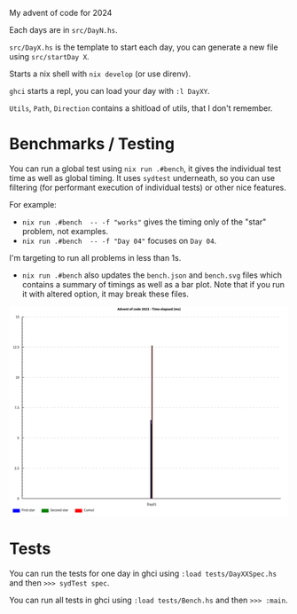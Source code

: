 My advent of code for 2024

Each days are in `src/DayN.hs`.

`src/DayX.hs` is the template to start each day, you can generate a new file using `src/startDay X`.

Starts a nix shell with `nix develop` (or use direnv).

`ghci` starts a repl, you can load your day with `:l DayXY`.

`Utils`, `Path`, `Direction` contains a shitload of utils, that I don't remember.

# Benchmarks / Testing

You can run a global test using `nix run .#bench`, it gives the individual
test time as well as global timing. It uses `sydtest` underneath, so you can
use filtering (for performant execution of individual tests) or other nice
features.

For example:

- `nix run .#bench  -- -f "works"` gives the timing only of the "star"
  problem, not examples.
- `nix run .#bench  -- -f "Day 04"` focuses on `Day 04`.

I'm targeting to run all problems in less than 1s.

- `nix run .#bench` also updates the `bench.json` and `bench.svg` files which
  contains a summary of timings as well as a bar plot. Note that if you run it
  with altered option, it may break these files.

![](bench.svg)

# Tests

You can run the tests for one day in ghci using `:load tests/DayXXSpec.hs` and then `>>> sydTest spec`.

You can run all tests in ghci using `:load tests/Bench.hs` and then `>>> :main`.
